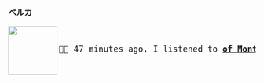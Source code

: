 ### ベルカ

<a href="https://www.youtube.com/results?search_query=of+Montreal+It&#39;s+Different+for+Girls" target="_blank">
    <img align="left" width="100" height="100" src="https:&#x2F;&#x2F;lastfm.freetls.fastly.net&#x2F;i&#x2F;u&#x2F;174s&#x2F;cc73349ebea683c46efb709667afbdfc.jpg">
</a>
<big>
    <pre>
</br><p align="left">🎵🎶 47 minutes ago, I listened to <b><a href="https://www.youtube.com/results?search_query=of+Montreal+It&#39;s+Different+for+Girls" target="_blank">of Montreal - It&#39;s Different for Girls</a> 🔗</b></p>
</pre></big>
